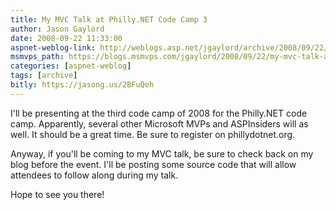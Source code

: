 ```yaml
---
title: My MVC Talk at Philly.NET Code Camp 3
author: Jason Gaylord
date: 2008-09-22 11:33:00
aspnet-weblog-link: http://weblogs.asp.net/jgaylord/archive/2008/09/22/my-mvc-talk-at-philly-net-code-camp-3.aspx
msmvps_path: https://blogs.msmvps.com/jgaylord/2008/09/22/my-mvc-talk-at-philly-net-code-camp-3/
categories: [aspnet-weblog]
tags: [archive]
bitly: https://jasong.us/2BFuQeh
---
```


I'll be presenting at the third code camp of 2008 for the Philly.NET code camp. Apparently, several other Microsoft MVPs and ASPInsiders will as well. It should be a great time. Be sure to register on phillydotnet.org.

Anyway, if you'll be coming to my MVC talk, be sure to check back on my blog before the event. I'll be posting some source code that will allow attendees to follow along during my talk.

Hope to see you there!